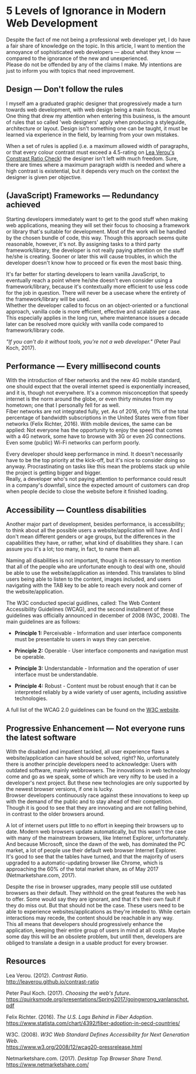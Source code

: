 # 5 Levels of Ignorance in Modern Web Development
Despite the fact of me not being a professional web developer yet, I do have a fair share of knowledge on the topic. In this article, I want to mention the annoyance of sophisticated web developers — about what they know — compared to the ignorance of the new and unexperienced.  
Please do not be offended by any of the claims I make. My intentions are just to inform you with topics that need improvement.

## Design — Don't follow the rules
I myself am a graduated graphic designer that progressively made a turn towards web development, with web design being a main focus.  
One thing that drew my attention when entering this business, is the amount of rules that so called 'web designers' apply when producing a styleguide, architecture or layout. Design isn't something one can be taught, it must be learned via experience in the field, by learning from your own mistakes.

When a set of rules is applied (i.e. a maximum allowed width of paragraphs, or that every colour contrast must exceed a 4.5-rating on [Lea Verou's Constrast Ratio Check](http://leaverou.github.io/contrast-ratio/)) the designer isn't left with much freedom. Sure, there are times where a maximum paragraph width is needed and where a high contrast is existential, but it depends very much on the context the designer is given per objective.

## (JavaScript) Frameworks — Redundancy achieved 
Starting developers immediately want to get to the good stuff when making web applications, meaning they will set their focus to choosing a framework or library that's suitable for development. Most of the work will be handled by the chosen bundle of code, this way. Though this approach seems quite reasonable, however, it's not. By assigning tasks to a third party framework/library, the developer is not really paying attention on the stuff he/she is creating. Sooner or later this will cause troubles, in which the developer doesn't know how to proceed or fix even the most basic thing.

It's far better for starting developers to learn vanilla JavaScript, to eventually reach a point where he/she doesn't even consider using a framework/library, because it's contextually more efficient to use less code for the job in question. There will never be a usecase where the entirety of the framework/library will be used.  
Whether the developer called to focus on an object-oriented or a functional approach, vanilla code is more efficient, effective and scalable per case. This especially applies in the long run, where maintenance issues a decade later can be resolved more quickly with vanilla code compared to framework/library code.

*"If you can't do it without tools, you're not a web developer."* (Peter Paul Koch, 2017).

## Performance — Every millisecond counts
With the introduction of fiber networks and the new 4G mobile standard, one should expect that the overall internet speed is exponentially increased, and it is, though not everywhere. It's a common misconception that speedy internet is the norm around the globe, or even thirty minutes from my hometown; one that I personally fell for as well.  
Fiber networks are not integrated fully, yet. As of 2016, only 11% of the total percentage of bandwidth subscriptions in the United States were from fiber networks (Felix Richter, 2016). With mobile devices, the same can be applied: Not everyone has the opportunity to enjoy the speed that comes with a 4G network, some have to browse with 3G or even 2G connections. Even some (public) Wi-Fi networks can perform poorly.

Every developer should keep performance in mind. It doesn't necessarily have to be the top priority at the kick-off, but it's nice to consider doing so anyway. Procrastinating on tasks like this mean the problems stack up while the project is getting bigger and bigger.  
Really, a developer who's not paying attention to performance could result in a company's downfall, since the expected amount of customers can drop when people decide to close the website before it finished loading.

## Accessibility — Countless disabilities
Another major part of development, besides performance, is accessibility; to think about all the possible users a website/application will have. And I don't mean different genders or age groups, but the differences in the capabilities they have, or rather, what kind of disabilities they share. I can assure you it's a lot; too many, in fact, to name them all.

Naming all disabilities is not important, though it is necessary to mention that all of the people who are unfortunate enough to deal with one, should be able to use the website/application as intended. This translates to blind users being able to listen to the content, images included, and users navigating with the TAB key to be able to reach every nook and corner of the website/application.

The W3C conducted special guidlines, called: The Web Content Accessibility Guidelines (WCAG), and the second installment of these guidelines was officially announced in december of 2008 (W3C, 2008). The main guidelines are as follows:

- **Principle 1:** Perceivable - Information and user interface components must be presentable to users in ways they can perceive.

- **Principle 2:** Operable - User interface components and navigation must be operable.

- **Principle 3:** Understandable - Information and the operation of user interface must be understandable.

- **Principle 4:** Robust - Content must be robust enough that it can be interpreted reliably by a wide variety of user agents, including assistive technologies.

A full list of the WCAG 2.0 guidelines can be found on the [W3C website](https://www.w3.org/TR/WCAG/#guidelines).

## Progressive Enhancement — Not everyone runs the latest software 
With the disabled and impatient tackled, all user experience flaws a website/application can have should be solved, right? No, unfortunately there is another principle developers need to acknowledge: Users with outdated software, mainly webbrowsers. The innovations in web technology come and go as we speak, some of which are very nifty to be used in a developer's next project. But these new technologies are only supported by the newest browser versions, if one is lucky.  
Browser developers continuously race against these innovations to keep up with the demand of the public and to stay ahead of their competition. Though it is good to see that they are innovating and are not falling behind, in contrast to the older browsers around.

A lot of internet users put little to no effort in keeping their browsers up to date. Modern web browsers update automatically, but this wasn't the case with many of the mainstream browsers, like Internet Explorer, unfortunately. And because Microsoft, since the dawn of the web, has dominated the PC market, a lot of people use their default web browser Internet Explorer.  
It's good to see that the tables have turned, and that the majority of users upgraded to a automatic-updating browser like Chrome, which is approaching the 60% of the total market share, as of May 2017 (Netmarketshare.com, 2017).

Despite the rise in browser upgrades, many people still use outdated browsers as their default. They withhold on the great features the web has to offer. Some would say they are ignorant, and that it's their own fault if they do miss out. But that should not be the case. These users need to be able to experience websites/applications as they're inteded to. While certain interactions may recede, the content should be reachable in any way.  
This all means that developers should progressively enhance the application, keeping their entire group of users in mind at all costs. Maybe some day this will be an obsolete problem, but untill then, developers are obliged to translate a design in a usable product for every browser.

## Resources
Lea Verou. (2012). *Contrast Ratio*.  
http://leaverou.github.io/contrast-ratio

Peter Paul Koch. (2017). *Choosing the web's future*.  
https://quirksmode.org/presentations/Spring2017/goingwrong_vanlanschot.pdf

Felix Richter. (2016). *The U.S. Lags Behind in Fiber Adoption*.  
https://www.statista.com/chart/4392/fiber-adoption-in-oecd-countries/

W3C. (2008). *W3C Web Standard Defines Accessibility for Next Generation Web*.  
https://www.w3.org/2008/12/wcag20-pressrelease.html

Netmarketshare.com. (2017). *Desktop Top Browser Share Trend*.  
https://www.netmarketshare.com/
